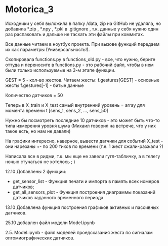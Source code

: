 # Motorica_3

Исходники у себя выложила в папку /data, zip на GitHub не удаляла, но добавила *.zip , *.npy , *.pkl в .gitignore , т.к. данные у себя нужно один раз распаковать и дальше не таскать эти файлы при коммитах.

Все данные читаем в ноутбук проекта. При вызове функций передаем их как параметры (Универсальность!).

Скопировала functions.py в functions_old.py - все, что нужно, берите оттуда и переносите в functions.py - это рабочий файл, чтобы в нем были только используемые на 3-м этапе функции.

GEST = 5 - кол-во жестов. Читаем жесты:
f.gestures[GEST] - основные жесты
f.gestures[-1] - битые данные

Количество датчиков = 50

Теперь в X_train и X_test самый внутренний уровень = array для момента времени t 
[sens_1, sens_2, ..., sens_50]

Нужно бы посмотреть последние 10 датчиков - это может быть что-то типа измерения уровня шума (Михаил говорил на встрече, что у них такое есть, но нам не давали)

На графики интересно, наверное, вывести датчики для событий X_test - они нарезаны +- по 200 тиков по времени (т.е. 1 жест сжали-разжали ?)

Написала все в ридми, т.к. мы еще не завели гугл-табличку, а в телегу ночью стучаться не хотелось ; )

12.10
Добавлены 2 функции:
* get_sensor_list - Функция печати и импорта в память всех номеров датчиков;
* get_all_sensors_plot - Функция построения диаграммы показаний датчиков заданного временного периода 

13.10 
Добавлена функция построения графиков активных и пассивных датчиков.

25.10 добавлен файл модели Model.ipynb

2.5. Model.ipynb - файл моделей проедсказания жеста по сигналам оптомиографических датчиков.